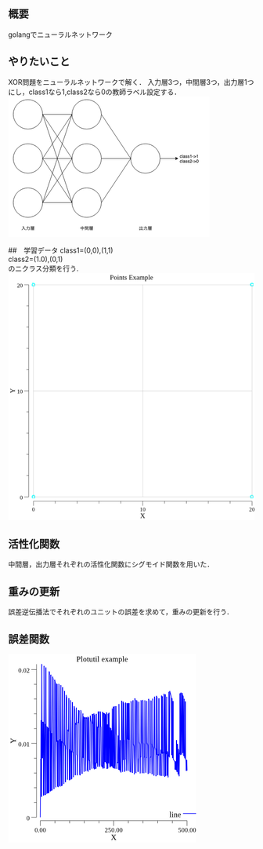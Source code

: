 ## 概要
golangでニューラルネットワーク

## やりたいこと
XOR問題をニューラルネットワークで解く．
入力層3つ，中間層3つ，出力層1つにし，class1なら1,class2なら0の教師ラベル設定する．
![sample](https://github.com/mytheta/neural-network-go/blob/master/neural.png)



##　学習データ
class1=(0,0),(1,1)  
class2=(1.0),(0,1)  
のニクラス分類を行う.  
![sample](https://github.com/mytheta/neural-network-go/blob/master/report.png)

## 活性化関数
中間層，出力層それぞれの活性化関数にシグモイド関数を用いた．

## 重みの更新
誤差逆伝播法でそれぞれのユニットの誤差を求めて，重みの更新を行う．

## 誤差関数
![sample](https://github.com/mytheta/neural-network-go/blob/master/points.png)
